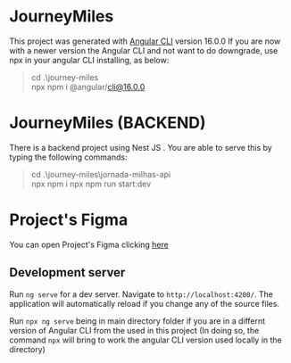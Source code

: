 # JourneyMiles

This project was generated with [Angular CLI](https://github.com/angular/angular-cli) version 16.0.0
If you are now with a newer version the Angular CLI and not want to do downgrade, use npx in your angular CLI installing, as below:
>cd .\journey-miles\
>npx npm i @angular/cli@16.0.0

# JourneyMiles (BACKEND)
There is a backend project using Nest JS . You are able to serve this by typing the following commands:
>cd .\journey-miles\jornada-milhas-api\
>npx npm i
>npx npm run start:dev

# Project's Figma

You can open Project's Figma clicking [here](https://www.figma.com/community/file/1416571124509342695)

## Development server

Run `ng serve` for a dev server. Navigate to `http://localhost:4200/`. The application will automatically reload if you change any of the source files.

Run `npx ng serve` being in main directory folder if you are in a differnt version of Angular CLI from the used in this project (In doing so, the command `npx` will bring to work the angular CLI version used locally in the directory)
